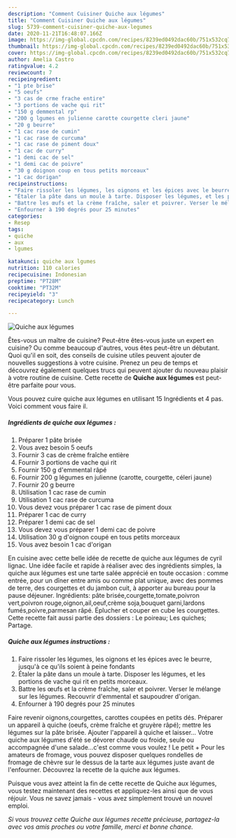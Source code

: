 ```yaml
---
description: "Comment Cuisiner Quiche aux légumes"
title: "Comment Cuisiner Quiche aux légumes"
slug: 5739-comment-cuisiner-quiche-aux-legumes
date: 2020-11-21T16:48:07.166Z
image: https://img-global.cpcdn.com/recipes/8239ed0492dac60b/751x532cq70/quiche-aux-legumes-photo-principale-de-la-recette.jpg
thumbnail: https://img-global.cpcdn.com/recipes/8239ed0492dac60b/751x532cq70/quiche-aux-legumes-photo-principale-de-la-recette.jpg
cover: https://img-global.cpcdn.com/recipes/8239ed0492dac60b/751x532cq70/quiche-aux-legumes-photo-principale-de-la-recette.jpg
author: Amelia Castro
ratingvalue: 4.2
reviewcount: 7
recipeingredient:
- "1 pte brise"
- "5 oeufs"
- "3 cas de crme frache entire"
- "3 portions de vache qui rit"
- "150 g demmental rp"
- "200 g lgumes en julienne carotte courgette cleri jaune"
- "20 g beurre"
- "1 cac rase de cumin"
- "1 cac rase de curcuma"
- "1 cac rase de piment doux"
- "1 cac de curry"
- "1 demi cac de sel"
- "1 demi cac de poivre"
- "30 g doignon coup en tous petits morceaux"
- "1 cac dorigan"
recipeinstructions:
- "Faire rissoler les légumes, les oignons et les épices avec le beurre, jusqu&#39;à ce qu&#39;ils soient à peine fondants"
- "Étaler la pâte dans un moule à tarte. Disposer les légumes, et les portions de vache qui rit en petits morceaux."
- "Battre les œufs et la crème fraîche, saler et poivrer. Verser le mélange sur les légumes. Recouvrir d&#39;emmental et saupoudrer d&#39;origan."
- "Enfourner à 190 degrés pour 25 minutes"
categories:
- Resep
tags:
- quiche
- aux
- lgumes

katakunci: quiche aux lgumes 
nutrition: 110 calories
recipecuisine: Indonesian
preptime: "PT28M"
cooktime: "PT32M"
recipeyield: "3"
recipecategory: Lunch

---
```



![Quiche aux légumes](https://img-global.cpcdn.com/recipes/8239ed0492dac60b/751x532cq70/quiche-aux-legumes-photo-principale-de-la-recette.jpg)

Êtes-vous un maître de cuisine? Peut-être êtes-vous juste un expert en cuisine? Ou comme beaucoup d'autres, vous êtes peut-être un débutant. Quoi qu'il en soit, des conseils de cuisine utiles peuvent ajouter de nouvelles suggestions à votre cuisine. Prenez un peu de temps et découvrez également quelques trucs qui peuvent ajouter du nouveau plaisir à votre routine de cuisine. Cette recette de <strong> Quiche aux légumes </strong> est peut-être parfaite pour vous.

<!--inarticleads1-->

Vous pouvez cuire quiche aux légumes en utilisant 15 Ingrédients et 4 pas. Voici comment vous faire il.

##### Ingrédients de quiche aux légumes :

1. Préparer 1 pâte brisée
1. Vous avez besoin 5 oeufs
1. Fournir 3 cas de crème fraîche entière
1. Fournir 3 portions de vache qui rit
1. Fournir 150 g d&#39;emmental râpé
1. Fournir 200 g légumes en julienne (carotte, courgette, céleri jaune)
1. Fournir 20 g beurre
1. Utilisation 1 cac rase de cumin
1. Utilisation 1 cac rase de curcuma
1. Vous devez vous préparer 1 cac rase de piment doux
1. Préparer 1 cac de curry
1. Préparer 1 demi cac de sel
1. Vous devez vous préparer 1 demi cac de poivre
1. Utilisation 30 g d&#39;oignon coupé en tous petits morceaux
1. Vous avez besoin 1 cac d&#39;origan


En cuisine avec cette belle idée de recette de quiche aux légumes de cyril lignac. Une idée facile et rapide à réaliser avec des ingrédients simples, la quiche aux légumes est une tarte salée apprécié en toute occasion : comme entrée, pour un dîner entre amis ou comme plat unique, avec des pommes de terre, des courgettes et du jambon cuit, à apporter au bureau pour la pause déjeuner. Ingrédients: pâte brisée,courgette,tomate,poivron vert,poivron rouge,oignon,ail,oeuf,crème soja,bouquet garni,lardons fumés,poivre,parmesan râpé. Éplucher et couper en cube les courgettes. Cette recette fait aussi partie des dossiers : Le poireau; Les quiches; Partage. 

<!--inarticleads2-->

##### Quiche aux légumes instructions :

1. Faire rissoler les légumes, les oignons et les épices avec le beurre, jusqu&#39;à ce qu&#39;ils soient à peine fondants
1. Étaler la pâte dans un moule à tarte. Disposer les légumes, et les portions de vache qui rit en petits morceaux.
1. Battre les œufs et la crème fraîche, saler et poivrer. Verser le mélange sur les légumes. Recouvrir d&#39;emmental et saupoudrer d&#39;origan.
1. Enfourner à 190 degrés pour 25 minutes


Faire revenir oignons,courgettes, carottes coupées en petits dés. Préparer un appareil à quiche (oeufs, crème fraîche et gruyère râpé); mettre les légumes sur la pâte brisée. Ajouter l&#39;appareil à quiche et laisser… Votre quiche aux légumes d&#39;été se dévorer chaude ou froide, seule ou accompagnée d&#39;une salade…c&#39;est comme vous voulez ! Le petit + Pour les amateurs de fromage, vous pouvez disposer quelques rondelles de fromage de chèvre sur le dessus de la tarte aux légumes juste avant de l&#39;enfourner. Découvrez la recette de la quiche aux légumes. 

<!--inarticleads1-->

<p>
Puisque vous avez atteint la fin de cette recette de Quiche aux légumes, vous testez maintenant des recettes et appliquez-les ainsi que de vous réjouir. Vous ne savez jamais - vous avez simplement trouvé un nouvel emploi.
</p>

<p>
<i>Si vous trouvez cette Quiche aux légumes recette précieuse, partagez-la avec vos amis proches ou votre famille, merci et bonne chance.</i>
</p>
